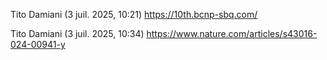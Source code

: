 

Tito Damiani (3 juil. 2025, 10:21)
https://10th.bcnp-sbq.com/
 
Tito Damiani (3 juil. 2025, 10:34)
https://www.nature.com/articles/s43016-024-00941-y

